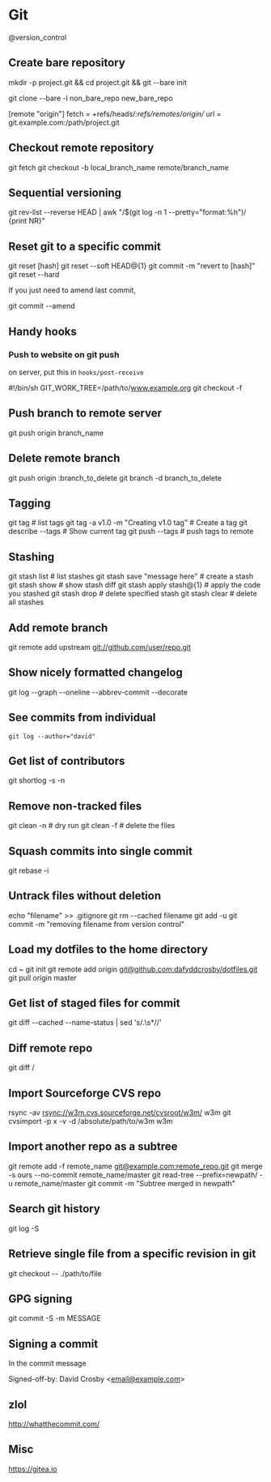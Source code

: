 # Git
@version_control

Create bare repository
----------------------


 mkdir -p project.git && cd project.git && git --bare init

 git clone --bare -l non_bare_repo new_bare_repo

 [remote "origin"]
fetch = +refs/heads/*:refs/remotes/origin/*
url = git.example.com:/path/project.git


Checkout remote repository
--------------------------


 git fetch
 git checkout -b local_branch_name remote/branch_name


Sequential versioning
---------------------


 git rev-list --reverse HEAD | awk "/$(git log -n 1 --pretty="format:%h")/ {print NR}"

Reset git to a specific commit
------------------------------



 git reset [hash]
 git reset --soft HEAD@{1}
 git commit -m "revert to [hash]"
 git reset --hard

If you just need to amend last commit,



 git commit --amend

Handy hooks
-----------


### Push to website on git push

on server, put this in ``hooks/post-receive``



 #!/bin/sh
 GIT_WORK_TREE=/path/to/www.example.org git checkout -f

Push branch to remote server
----------------------------



 git push origin branch_name

Delete remote branch
--------------------



 git push origin :branch_to_delete
 git branch -d branch_to_delete

Tagging
-------



 git tag  # list tags
 git tag -a v1.0 -m "Creating v1.0 tag"  # Create a tag
 git describe --tags  # Show current tag
 git push --tags  # push tags to remote

Stashing
--------



 git stash list  # list stashes
 git stash save "message here"  # create a stash
 git stash show <stash>  # show stash diff
 git stash apply stash@{1}  # apply the code you stashed
 git stash drop <stash>  # delete specified stash
 git stash clear  # delete all stashes

Add remote branch
-----------------



 git remote add upstream <git://github.com/user/repo.git>

Show nicely formatted changelog
-------------------------------



 git log --graph --oneline --abbrev-commit --decorate

See commits from individual
---------------------------

	git log --author="david"


Get list of contributors
------------------------



 git shortlog -s -n

Remove non-tracked files
------------------------



 git clean -n  # dry run
 git clean -f  # delete the files

Squash commits into single commit
---------------------------------



 git rebase -i <hash>

Untrack files without deletion
------------------------------



 echo "filename" >> .gitignore
 git rm --cached filename
 git add -u
 git commit -m "removing filename from version control"

Load my dotfiles to the home directory
--------------------------------------



 cd ~
 git init
 git remote add origin [git@github.com:dafyddcrosby/dotfiles.git](mailto:git@github.com:dafyddcrosby/dotfiles.git)
 git pull origin master

Get list of staged files for commit
-----------------------------------



 git diff --cached --name-status | sed 's/.\s*//'

Diff remote repo
----------------



 git diff <branch> <remote>/<branch>

Import Sourceforge CVS repo
---------------------------



 rsync -av <rsync://w3m.cvs.sourceforge.net/cvsroot/w3m/> w3m
 git cvsimport -p x -v -d /absolute/path/to/w3m w3m

Import another repo as a subtree
--------------------------------



 git remote add -f remote_name [git@example.com:remote_repo.git](mailto:git@example.com:remote_repo.git)
 git merge -s ours --no-commit remote_name/master
 git read-tree --prefix=newpath/ -u remote_name/master
 git commit -m "Subtree merged in newpath"
 

Search git history
------------------



 git log -S <search term>

Retrieve single file from a specific revision in git
----------------------------------------------------



 git checkout <HASH> -- ./path/to/file

GPG signing
-----------



  git commit -S -m MESSAGE

Signing a commit
----------------


In the commit message



  Signed-off-by: David Crosby <[email@example.com](mailto:email@example.com)>

zlol
----

<http://whatthecommit.com/>

Misc
----
<https://gitea.io>

